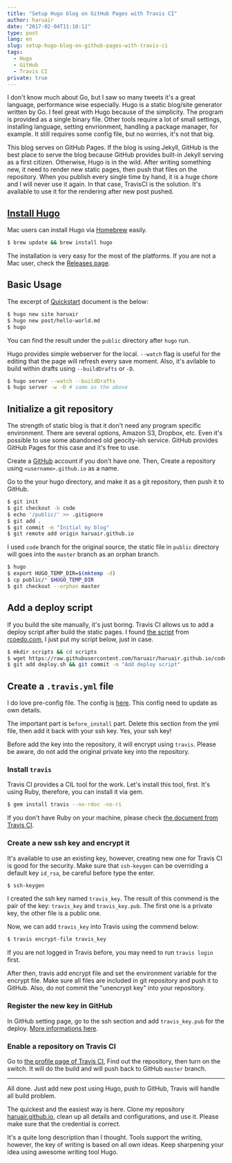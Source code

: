 ```yaml
---
title: "Setup Hugo blog on GitHub Pages with Travis CI"
author: haruair
date: "2017-02-04T11:10:12"
type: post
lang: en
slug: setup-hugo-blog-on-github-pages-with-travis-ci
tags:
  - Hugo
  - GitHub
  - Travis CI
private: true
---
```


I don't know much about Go, but I saw so many tweets it's a great language,
performance wise especially. Hugo is a static blog/site generator written by Go.
I feel great with Hugo because of the simplicity. The program is provided as a
single binary file. Other tools require a lot of small settings, installing
language, setting envrionment, handling a package manager, for example. It still
requires some config file, but no worries, it's not that big.

This blog serves on GitHub Pages. If the blog is using Jekyll, GitHub is the
best place to serve the blog because GitHub provides built-in Jekyll serving as
a first citizen. Otherwise, Hugo is in the wild. After writing something new,
it need to render new static pages, then push that files on the repository.
When you publish every single time by hand, it is a huge chore and I will never
use it again. In that case, TravisCI is the solution. It's available to use
it for the rendering after new post pushed.

## [Install Hugo](https://gohugo.io/overview/installing/)

Mac users can install Hugo via [Homebrew](http://brew.sh/) easily.

```bash
$ brew update && brew install hugo
```

The installation is very easy for the most of the platforms. If you are not a
Mac user, check the [Releases page](https://github.com/spf13/hugo/releases).

## Basic Usage

The excerpt of [Quickstart](https://gohugo.io/overview/quickstart/) document is
the below:

```bash
$ hugo new site haruair
$ hugo new post/hello-world.md
$ hugo
```

You can find the result under the `public` directory after `hugo` run.

Hugo provides simple webserver for the local. `--watch` flag is useful for the
editing that the page will refresh every save moment. Also, it's avilable to
build within drafts using `--buildDrafts` or `-D`.

```bash
$ hugo server --watch --buildDrafts
$ hugo server -w -D # same as the above
```

## Initialize a git repository

The strength of static blog is that it don't need any program specific
environment. There are several options, Amazon S3, Dropbox, etc. Even it's
possible to use some abandoned old geocity-ish service. GitHub provides GitHub
Pages for this case and it's free to use.

Create a [GitHub](https://github.com) account if you don't have one. Then,
Create a repository using `<username>.github.io` as a name.

Go to the your hugo directory, and make it as a git repository, then push
it to GitHub.

```bash
$ git init
$ git checkout -b code
$ echo '/public/' >> .gitignore
$ git add .
$ git commit -m "Initial my blog"
$ git remote add origin haruair.github.io
```

I used `code` branch for the original source, the static file in `public`
directory will goes into the `master` branch as an orphan branch.

```bash
$ hugo
$ export HUGO_TEMP_DIR=$(mktemp -d)
$ cp public/* $HUGO_TEMP_DIR
$ git checkout --orphan master
```

## Add a deploy script

If you build the site manually, it's just boring. Travis CI allows us to add a
deploy script after build the static pages. I found
[the script](https://github.com/rcoedo/rcoedo.github.io/blob/source/scripts/deploy.sh)
from [rcoedo.com](http://rcoedo.com/post/hugo-static-site-generator/), I just
put my script below, just in case.

```bash
$ mkdir scripts && cd scripts
$ wget https://raw.githubusercontent.com/haruair/haruair.github.io/code/scripts/deploy.sh
$ git add deploy.sh && git commit -m "Add deploy script"
```

## Create a `.travis.yml` file

I do love pre-config file. The config is
[here](https://github.com/haruair/haruair.github.io/blob/code/.travis.yml).
This config need to update as own details.

The important part is `before_install` part. Delete this section from the yml
file, then add it back with your ssh key. Yes, your ssh key!

Before add the key into the repository, it will encrypt using `travis`. Please
be aware, do not add the original private key into the repository.

### Install `travis`

Travis CI provides a CIL tool for the work. Let's install this tool, first.
It's using Ruby, therefore, you can install it via gem.

```bash
$ gem install travis --no-rdoc -no-ri
```

If you don't have Ruby on your machine, please check
[the document from Travis CI](https://github.com/travis-ci/travis.rb#updating-your-ruby).

### Create a new ssh key and encrypt it

It's available to use an existing key, however, creating new one for Travis CI
is good for the security. Make sure that `ssh-keygen` can be overriding a
default key `id_rsa`, be careful before type the enter.

```bash
$ ssh-keygen
```

I created the ssh key named `travis_key`. The result of this commend is the
pair of the key: `travis_key` and `travis_key.pub`. The first one is a private
key, the other file is a public one.

Now, we can add `travis_key` into Travis using the commend below:

```bash
$ travis encrypt-file travis_key
```

If you are not logged in Travis before, you may need to run `travis login`
first.

After then, travis add encrypt file and set the environment variable for the
encrypt file. Make sure all files are included in git repository and push it
to GitHub. Also, do not commit the "unencrypt key" into your repository.

### Register the new key in GitHub

In GitHub setting page, go to the ssh section and add `travis_key.pub` for the
deploy. [More informations here](https://help.github.com/articles/adding-a-new-ssh-key-to-your-github-account/).

### Enable a repository on Travis CI

Go to [the profile page of Travis CI](https://travis-ci.org/profile), Find out
the repository, then turn on the switch. It will do the build and will push back
to GitHub `master` branch.

----

All done. Just add new post using Hugo, push to GitHub, Travis will handle all
build problem.

The quickest and the easiest way is here. Clone my repository
[haruair.github.io](http://github.com/haruair/haruair.github.io), clean up
all details and configurations, and use it. Please make sure that the credential
is correct.

It's a quite long description than I thought. Tools support the writing, however,
the key of writing is based on all own ideas. Keep sharpening your idea using
awesome writing tool Hugo.

